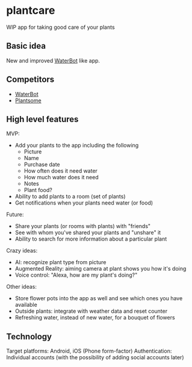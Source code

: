 # plantcare
WIP app for taking good care of your plants

## Basic idea
New and improved [WaterBot](https://play.google.com/store/apps/details?id=net.kosev.watering&hl=en) like app.

## Competitors
- [WaterBot](https://play.google.com/store/apps/details?id=net.kosev.watering&hl=en)
- [Plantsome](https://www.plantsome.nl)

## High level features

MVP:

- Add your plants to the app including the following
    - Picture
    - Name
    - Purchase date
    - How often does it need water
    - How much water does it need
    - Notes
    - Plant food?
- Ability to add plants to a room (set of plants)
- Get notifications when your plants need water (or food)

Future:

- Share your plants (or rooms with plants) with "friends"
- See with whom you've shared your plants and "unshare" it
- Ability to search for more information about a particular plant

Crazy ideas:

- AI: recognize plant type from picture
- Augmented Reality: aiming camera at plant shows you how it's doing
- Voice control: "Alexa, how are my plant's doing?"

Other ideas:

- Store flower pots into the app as well and see which ones you have available
- Outside plants: integrate with weather data and reset counter
- Refreshing water, instead of new water, for a bouquet of flowers

## Technology

Target platforms: Android, iOS (Phone form-factor)
Authentication: Individual accounts (with the possibility of adding social accounts later)


